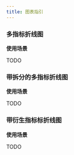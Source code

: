 ```yaml
---
title: 图表指引
---
```


### 多指标折线图

**使用场景**

TODO


### 带拆分的多指标折线图

**使用场景**

TODO


### 带衍生指标标折线图

**使用场景**

TODO

